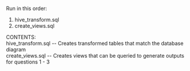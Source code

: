 Run in this order:  
1) hive_transform.sql  
2) create_views.sql  
  
CONTENTS:  
hive_transform.sql -- Creates transformed tables that match the database diagram  
create_views.sql -- Creates views that can be queried to generate outputs for questions 1 - 3  
